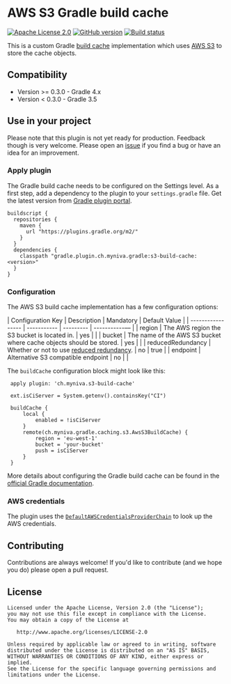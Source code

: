 # AWS S3 Gradle build cache

[![Apache License 2.0](https://img.shields.io/badge/License-Apache%20License%202.0-blue.svg)](https://www.apache.org/licenses/LICENSE-2.0.html)
[![GitHub version](https://badge.fury.io/gh/myniva%2Fgradle-s3-build-cache.svg)](https://badge.fury.io/gh/myniva%2Fgradle-s3-build-cache)
[![Build status](https://api.travis-ci.org/myniva/gradle-s3-build-cache.svg?branch=develop)](https://travis-ci.org/myniva/gradle-s3-build-cache)

This is a custom Gradle [build cache](https://docs.gradle.org/current/userguide/build_cache.html)
implementation which uses [AWS S3](https://aws.amazon.com/s3/) to store the cache objects.


## Compatibility

* Version >= 0.3.0 - Gradle 4.x
* Version < 0.3.0 - Gradle 3.5

## Use in your project

Please note that this plugin is not yet ready for production. Feedback though is very welcome.
Please open an [issue](https://github.com/myniva/gradle-s3-build-cache/issues) if you find a bug or 
have an idea for an improvement.


### Apply plugin

The Gradle build cache needs to be configured on the Settings level. As a first step, add a
dependency to the plugin to your `settings.gradle` file. Get the latest version from [Gradle plugin portal](https://plugins.gradle.org/plugin/ch.myniva.s3-build-cache).

```
buildscript {
  repositories {
    maven {
      url "https://plugins.gradle.org/m2/"
    }
  }
  dependencies {
    classpath "gradle.plugin.ch.myniva.gradle:s3-build-cache:<version>"
  }
}
```

### Configuration

The AWS S3 build cache implementation has a few configuration options:

| Configuration Key | Description | Mandatory | Default Value |
| ----------------- | ----------- | --------- | -----------–– |
| region | The AWS region the S3 bucket is located in. | yes | |
| bucket | The name of the AWS S3 bucket where cache objects should be stored. | yes | |
| reducedRedundancy | Whether or not to use [reduced redundancy](https://aws.amazon.com/s3/reduced-redundancy/). | no | true |
| endpoint | Alternative S3 compatible endpoint | no | |


The `buildCache` configuration block might look like this:

```
 apply plugin: 'ch.myniva.s3-build-cache'
 
 ext.isCiServer = System.getenv().containsKey("CI")
 
 buildCache {
     local {
         enabled = !isCiServer
     }
     remote(ch.myniva.gradle.caching.s3.AwsS3BuildCache) {
         region = 'eu-west-1'
         bucket = 'your-bucket'
         push = isCiServer
     }
 }

```

More details about configuring the Gradle build cache can be found in the
[official Gradle documentation](https://docs.gradle.org/current/userguide/build_cache.html#sec:build_cache_configure).


### AWS credentials

The plugin uses the [`DefaultAWSCredentialsProviderChain`](http://docs.aws.amazon.com/AWSJavaSDK/latest/javadoc/com/amazonaws/auth/DefaultAWSCredentialsProviderChain.html)
to look up the AWS credentials.


## Contributing

Contributions are always welcome! If you'd like to contribute (and we hope you do) please open a pull request.


## License

```
Licensed under the Apache License, Version 2.0 (the "License");
you may not use this file except in compliance with the License.
You may obtain a copy of the License at

   http://www.apache.org/licenses/LICENSE-2.0

Unless required by applicable law or agreed to in writing, software
distributed under the License is distributed on an "AS IS" BASIS,
WITHOUT WARRANTIES OR CONDITIONS OF ANY KIND, either express or implied.
See the License for the specific language governing permissions and
limitations under the License.
```

